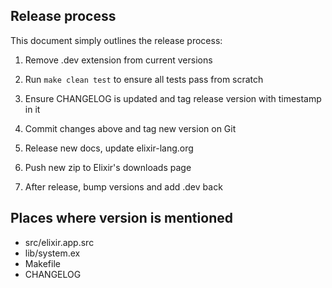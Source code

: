 ## Release process

This document simply outlines the release process:

1) Remove .dev extension from current versions

2) Run `make clean test` to ensure all tests pass from scratch

3) Ensure CHANGELOG is updated and tag release version with timestamp in it

4) Commit changes above and tag new version on Git

5) Release new docs, update elixir-lang.org

6) Push new zip to Elixir's downloads page

7) After release, bump versions and add .dev back

## Places where version is mentioned

* src/elixir.app.src
* lib/system.ex
* Makefile
* CHANGELOG